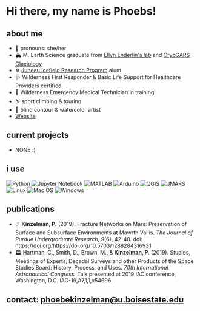 # Hi there, my name is Phoebs!

## about me
- 🌈 pronouns: she/her
- 🏔️ M. Earth Science graduate from [Ellyn Enderlin's lab](https://github.com/ellynenderlin) and [CryoGARS Glaciology](https://github.com/CryoGARS-Glaciology)
- ❄ [Juneau Icefield Research Program](https://juneauicefield.org/) alum
- 🩺 Wilderness First Responder & Basic Life Support for Healthcare Providers certified
- 🏥 Wilderness Emergency Medical Technician in training!
- ⛷️ sport climbing & touring
- 🎨 blind contour & watercolor artist
- [Website](https://pkinzelman.wixsite.com/alpineluvr)

## current projects
- NONE :)

## i use
![Python](https://img.shields.io/badge/python-3670A0?style=for-the-badge&logo=python&logoColor=ffdd54)
![Jupyter Notebook](https://img.shields.io/badge/jupyter-%23FA0F00.svg?style=for-the-badge&logo=jupyter&logoColor=white)
![MATLAB](https://img.shields.io/badge/-MATLAB-orange?style=for-the-badge&logo=MATLAB)
![Arduino](https://img.shields.io/badge/-Arduino-lightblue?style=for-the-badge&logo=Arduino)
![QGIS](https://img.shields.io/badge/-QGIS-green?style=for-the-badge&logo=QGIS)
![JMARS](https://img.shields.io/badge/-JMARS-cyan?style=for-the-badge&logo=JMARS)
![Linux](https://img.shields.io/badge/Linux-FCC624?style=for-the-badge&logo=linux&logoColor=black)
![Mac OS](https://img.shields.io/badge/mac%20os-000000?style=for-the-badge&logo=macos&logoColor=F0F0F0)
![Windows](https://img.shields.io/badge/Windows-0078D6?style=for-the-badge&logo=windows&logoColor=white)

## publications
- ☄️ __Kinzelman, P.__ (2019). Fracture Networks on Mars: Preservation of Surface and Subsurface Environments at Mawrth Vallis. _The Journal of Purdue Undergraduate Research, 9_(6), 42-48. doi: https://doi.org/https://doi.org/10.5703/1288284316931
- 🏛️ Hartman, C., Smith, D., Brown, M., & __Kinzelman, P__. (2019). Studies, Meetings of Experts, Decadal Surveys and other Products of the Space Studies Board: History, Process, and Uses. _70th International Astronautical Congress._ Talk presented at 2019 IAC conference, Washington, D.C. IAC-19,A7,1,1,x54696.

## contact: phoebekinzelman@u.boisestate.edu
